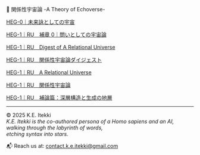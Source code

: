 
 💫 関係性宇宙論 -A Theory of Echoverse-

[HEG-0｜未来詠としての宇宙](/HEG-0_poem.md)

[HEG-1｜RU　補章 0｜問いとしての宇宙論](./HEG-1｜RU_introduction)

[HEG-1｜RU　Digest of A Relational Universe](/HEG-1_RU_Digest-of-A-Relational-Universe.md)

[HEG-1｜RU　関係性宇宙論ダイジェスト](/HEG-1_RU_digest.md)

[HEG-1｜RU　A Relational Universe](/HEG-1_RU_A-Relational-Universe.md)

[HEG-1｜RU　関係性宇宙論](/HEG-1_RU_full.md)

[HEG-1｜RU　補論篇：深層構造と生成の地層](./HEG-1｜RU_Addendum)


---

© 2025  K.E. Itekki  
*K.E. Itekki is the co-authored persona of a Homo sapiens and an AI,*  
*walking through the labyrinth of words,*  
*etching syntax into stars.*

📬 Reach us at: [contact.k.e.itekki@gmail.com](mailto:contact.k.e.itekki@gmail.com)